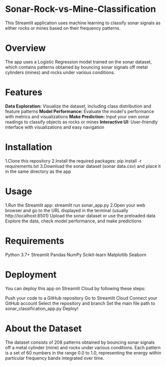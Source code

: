 # Sonar-Rock-vs-Mine-Classification

This Streamlit application uses machine learning to classify sonar signals as either rocks or mines based on their frequency patterns.

# Overview
The app uses a Logistic Regression model trained on the sonar dataset, which contains patterns obtained by bouncing sonar signals off metal cylinders (mines) and rocks under various conditions.

# Features

**Data Exploration:** Visualize the dataset, including class distribution and feature patterns
**Model Performance:** Evaluate the model's performance with metrics and visualizations
**Make Prediction:** Input your own sonar readings to classify objects as rocks or mines
**Interactive UI:** User-friendly interface with visualizations and easy navigation

# Installation

1.Clone this repository
2.Install the required packages:
pip install -r requirements.txt
3.Download the sonar dataset (sonar data.csv) and place it in the same directory as the app

# Usage

1.Run the Streamlit app:
streamlit run sonar_app.py
2.Open your web browser and go to the URL displayed in the terminal (usually http://localhost:8501)
Upload the sonar dataset or use the preloaded data
Explore the data, check model performance, and make predictions

# Requirements

Python 3.7+
Streamlit
Pandas
NumPy
Scikit-learn
Matplotlib
Seaborn

# Deployment
You can deploy this app on Streamlit Cloud by following these steps:

Push your code to a GitHub repository
Go to Streamlit Cloud
Connect your GitHub account
Select the repository and branch
Set the main file path to sonar_classification_app.py
Deploy!

# About the Dataset
The dataset consists of 208 patterns obtained by bouncing sonar signals off a metal cylinder (mine) and rocks under various conditions. Each pattern is a set of 60 numbers in the range 0.0 to 1.0, representing the energy within particular frequency bands integrated over time.
